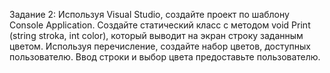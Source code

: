 Задание 2:
    Используя Visual Studio, создайте проект по шаблону Console Application.
    Создайте статический класс с методом void Print (string stroka, int color), который выводит на
    экран строку заданным цветом. Используя перечисление, создайте набор цветов, доступных
    пользователю. Ввод строки и выбор цвета предоставьте пользователю.
